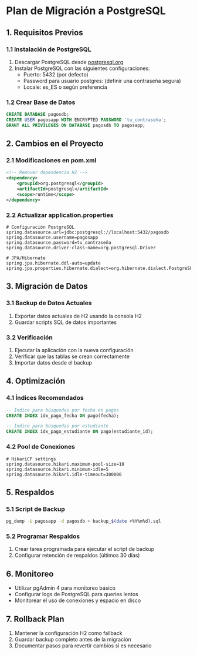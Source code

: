 # Plan de Migración a PostgreSQL

## 1. Requisitos Previos

### 1.1 Instalación de PostgreSQL
1. Descargar PostgreSQL desde [postgresql.org](https://www.postgresql.org/download/windows/)
2. Instalar PostgreSQL con las siguientes configuraciones:
   - Puerto: 5432 (por defecto)
   - Password para usuario postgres: (definir una contraseña segura)
   - Locale: es_ES o según preferencia

### 1.2 Crear Base de Datos
```sql
CREATE DATABASE pagosdb;
CREATE USER pagosapp WITH ENCRYPTED PASSWORD 'tu_contraseña';
GRANT ALL PRIVILEGES ON DATABASE pagosdb TO pagosapp;
```

## 2. Cambios en el Proyecto

### 2.1 Modificaciones en pom.xml
```xml
<!-- Remover dependencia H2 -->
<dependency>
    <groupId>org.postgresql</groupId>
    <artifactId>postgresql</artifactId>
    <scope>runtime</scope>
</dependency>
```

### 2.2 Actualizar application.properties
```properties
# Configuración PostgreSQL
spring.datasource.url=jdbc:postgresql://localhost:5432/pagosdb
spring.datasource.username=pagosapp
spring.datasource.password=tu_contraseña
spring.datasource.driver-class-name=org.postgresql.Driver

# JPA/Hibernate
spring.jpa.hibernate.ddl-auto=update
spring.jpa.properties.hibernate.dialect=org.hibernate.dialect.PostgreSQLDialect
```

## 3. Migración de Datos

### 3.1 Backup de Datos Actuales
1. Exportar datos actuales de H2 usando la consola H2
2. Guardar scripts SQL de datos importantes

### 3.2 Verificación
1. Ejecutar la aplicación con la nueva configuración
2. Verificar que las tablas se crean correctamente
3. Importar datos desde el backup

## 4. Optimización

### 4.1 Índices Recomendados
```sql
-- Índice para búsquedas por fecha en pagos
CREATE INDEX idx_pago_fecha ON pago(fecha);

-- Índice para búsquedas por estudiante
CREATE INDEX idx_pago_estudiante ON pago(estudiante_id);
```

### 4.2 Pool de Conexiones
```properties
# HikariCP settings
spring.datasource.hikari.maximum-pool-size=10
spring.datasource.hikari.minimum-idle=5
spring.datasource.hikari.idle-timeout=300000
```

## 5. Respaldos

### 5.1 Script de Backup
```bash
pg_dump -U pagosapp -d pagosdb > backup_$(date +%Y%m%d).sql
```

### 5.2 Programar Respaldos
1. Crear tarea programada para ejecutar el script de backup
2. Configurar retención de respaldos (últimos 30 días)

## 6. Monitoreo
- Utilizar pgAdmin 4 para monitoreo básico
- Configurar logs de PostgreSQL para queries lentos
- Monitorear el uso de conexiones y espacio en disco

## 7. Rollback Plan
1. Mantener la configuración H2 como fallback
2. Guardar backup completo antes de la migración
3. Documentar pasos para revertir cambios si es necesario